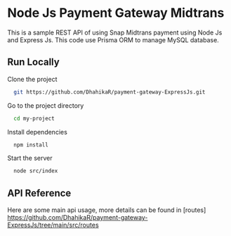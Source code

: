 # Node Js Payment Gateway Midtrans

This is a sample REST API of using Snap Midtrans payment using Node Js and Express Js. This code use Prisma ORM to manage MySQL database.

## Run Locally

Clone the project

```bash
  git https://github.com/DhahikaR/payment-gateway-ExpressJs.git
```

Go to the project directory

```bash
  cd my-project
```

Install dependencies

```bash
  npm install
```

Start the server

```bash
  node src/index
```

## API Reference

Here are some main api usage, more details can be found in [routes] https://github.com/DhahikaR/payment-gateway-ExpressJs/tree/main/src/routes

